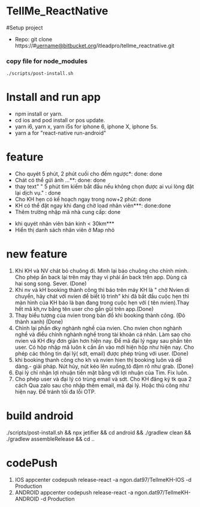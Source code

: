 # TellMe_ReactNative

#Setup project

- Repo: git clone https://#uername@bitbucket.org/itleadpro/tellme_reactnative.git

### copy file for node_modules

`./scripts/post-install.sh`

# Install and run app

- npm install or yarn.
- cd ios and pod install or pos update.
- yarn i6, yarn x, yarn i5s for iphone 6, iphone X, iphone 5s.
- yarn a for "react-native run-android"

# feature

- Cho quyét 5 phút, 2 phút cuối cho đếm ngược\*: done: done
- Chát có thể gửi ảnh ...\*\*: done: done
- thay text" " 5 phút tìm kiếm bắt đầu nếu không chọn được ai vui lòng đặt lại dịch vụ." : done
- Cho KH hẹn có kế hoạch ngay trong now+2 phút: done
- KH có thể đặt ngay khi đang chờ load nhân viên\*\*\*: done:done
- Thêm trường nhập mã nhà cung cấp: done

* khi quyét nhân viên bán kinh < 30km\*\*\*
* Hiển thị danh sách nhân viên ở Map nhỏ

# new feature

1. Khi KH và NV chát bỏ chuông đi. Mình lại báo chuông cho chính mình. Cho phép ấn back lại trên máy thay vì phải ấn back trên app. Dùng cả hai song song. Sever. (Done)
2. Khi nv và kH booking thành công thì báo trên máy KH là " chờ Nvien di chuyển, hãy chát với nvien để biết lộ trình" khi đã bắt đầu cuộc hẹn thì màn hình của KH báo là bạn đang trong cuộc hẹn với ( tên nvien).Thay hết mã kh,nv bằng tên user cho gần gũi trên app.(Done)
3. Thay biểu tượng của nvien trong bản đồ khi booking thành công. (Đỏ thành xanh) (Done)
4. Chỉnh lại phần dky nghành nghề của nvien. Cho nvien chọn nghành nghề và điều chỉnh nghành nghề trong tài khoản cá nhân. Làm sao cho nvien và KH đky đơn giản hơn hiện nay. Để mã đại lý ngay sau phần tên user. Có hộp nhập mã luôn k cần ấn vào mới hiện hộp như hiện nay. Cho phép các thông tin đại lý( sdt, email) được phép trùng với user. (Done)
5. khi booking thanh công cho kh và nvien hien thị booking luôn và dễ dàng.- giải pháp. Nút hủy, nút kéo lên xuống,tô đậm rõ như grab. (Done)
6. Đại lý chỉ nhận lợi nhuận tiền mặt bằng với lợi nhuận của Tim. Fix luôn.
7. Cho phép user và đại lý có trùng email và sdt.
   Cho KH đăng ký tk qua 2 cách
   Qua zalo sau cho nhập thêm email, mã đại lý. Hoặc thủ công như hiện nay. Để tránh tối đa lỗi OTP.

# build android
./scripts/post-install.sh && npx jetifier && cd android && ./gradlew clean && ./gradlew assembleRelease && cd ..

# codePush
1. IOS
appcenter codepush release-react -a ngon.dat97/TellmeKH-IOS -d Production
2. ANDROID
appcenter codepush release-react -a ngon.dat97/TellmeKH-ANDROID -d Production
